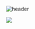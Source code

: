 ![header](https://capsule-render.vercel.app/api?type=rounded&color=gradient&customColorList=0,2,2,1,3&height=200&section=header&text=Way%20to%20be%20Analyzer&fontSize=70)



<img src='https://img.shields.io/badge/Python-studing-green'>
